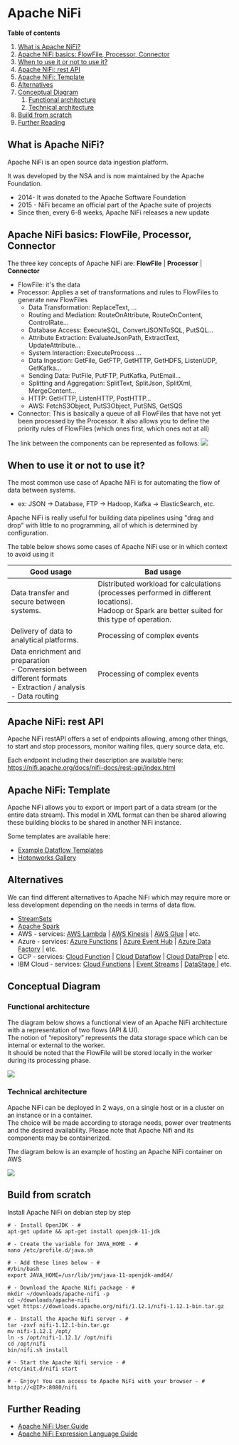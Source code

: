 # Apache NiFi

**Table of contents**
1. [What is Apache NiFi?](#what-is-apache-nifi)
2. [Apache NiFi basics: FlowFile, Processor, Connector](#apache-nifi-basics-flowfile-processor-connector)
3. [When to use it or not to use it?](#when-to-use-it-or-not-to-use-it)
4. [Apache NiFi: rest API](#apache-nifi-rest-api)
5. [Apache NiFi: Template](#apache-nifi-template)
6. [Alternatives](#alternatives)
7. [Conceptual Diagram](#conceptual-diagram)
    1. [Functional architecture](#functional-architecture)
    2. [Technical architecture](#technical-architecture)
8. [Build from scratch](#build-from-scratch)
9. [Further Reading](#further-reading)

## What is Apache NiFi?
Apache NiFi is an open source data ingestion platform.

It was developed by the NSA and is now maintained by the Apache Foundation.
* 2014- It was donated to the Apache Software Foundation
* 2015 - NiFi became an official part of the Apache suite of projects
* Since then, every 6-8 weeks, Apache NiFi releases a new update

## Apache NiFi basics: FlowFile, Processor, Connector
The three key concepts of Apache NiFi are: **FlowFile** | **Processor** | **Connector**

* FlowFile: it's the data
* Processor: Applies a set of transformations and rules to FlowFiles to generate new FlowFiles
    * Data Transformation: ReplaceText, …
    * Routing and Mediation: RouteOnAttribute, RouteOnContent, ControlRate…
    * Database Access: ExecuteSQL, ConvertJSONToSQL, PutSQL...
    * Attribute Extraction: EvaluateJsonPath, ExtractText, UpdateAttribute…
    * System Interaction: ExecuteProcess …
    * Data Ingestion: GetFile, GetFTP, GetHTTP, GetHDFS, ListenUDP, GetKafka…
    * Sending Data: PutFile, PutFTP, PutKafka, PutEmail…
    * Splitting and Aggregation: SplitText, SplitJson, SplitXml, MergeContent…
    * HTTP: GetHTTP, ListenHTTP, PostHTTP…
    * AWS: FetchS3Object, PutS3Object, PutSNS, GetSQS
* Connector: This is basically a queue of all FlowFiles that have not yet been processed by the Processor. It also allows you to define the priority rules of FlowFiles (which ones first, which ones not at all)

The link between the components can be represented as follows:
<img src="/techno/data/apache-nifi/apache-nifi-link-between-components.png" />

## When to use it or not to use it?
The most common use case of Apache NiFi is for automating the flow of data between systems.
* ex: JSON → Database, FTP → Hadoop, Kafka → ElasticSearch, etc.

Apache NiFi is really useful for building data pipelines using "drag and drop" with little to no programming, all of which is determined by configuration.

The table below shows some cases of Apache NiFi use or in which context to avoid using it

| Good usage | Bad usage |
| ------ | ------ |
| Data transfer and secure between systems. | Distributed workload for calculations (processes performed in different locations). <br /> Hadoop or Spark are better suited for this type of operation. |
| Delivery of data to analytical platforms. | Processing of complex events |
| Data enrichment and preparation <br /> - Conversion between different formats <br /> - Extraction / analysis <br /> - Data routing     |  Processing of complex events |

## Apache NiFi: rest API
Apache NiFi restAPI offers a set of endpoints allowing, among other things, to start and stop processors, monitor waiting files, query source data, etc.

Each endpoint including their description are available here: https://nifi.apache.org/docs/nifi-docs/rest-api/index.html

## Apache NiFi: Template
Apache NiFi allows you to export or import part of a data stream (or the entire data stream).
This model in XML format can then be shared allowing these building blocks to be shared in another NiFi instance.

Some templates are available here:
* [Example Dataflow Templates](https://cwiki.apache.org/confluence/display/NIFI/Example+Dataflow+Templates)
* [Hotonworks Gallery](https://github.com/hortonworks-gallery/nifi-templates/tree/master/templates)

## Alternatives

We can find different alternatives to Apache NiFi which may require more or less development depending on the needs in terms of data flow.
* [StreamSets](https://github.com/streamsets)
* [Apache Spark](https://spark.apache.org/)
* AWS - services: [AWS Lambda](https://aws.amazon.com/lambda/) | [AWS Kinesis](https://aws.amazon.com/kinesis/streams/) | [AWS Glue](https://aws.amazon.com/glue/) | etc.
* Azure - services: [Azure Functions](https://azure.microsoft.com/en-in/services/functions/) | [Azure Event Hub](https://azure.microsoft.com/en-us/services/event-hubs/) | [Azure Data Factory](https://azure.microsoft.com/en-in/services/data-factory/) | etc.
* GCP - services: [Cloud Function](https://cloud.google.com/functions/) | [Cloud Dataflow](https://cloud.google.com/dataflow/) | [Cloud DataPrep](https://cloud.google.com/dataprep/) | etc.
* IBM Cloud - services: [Cloud Functions](https://www.ibm.com/cloud/functions) | [Event Streams](https://cloud.ibm.com/catalog/services/event-streams) | [DataStage ](https://www.ibm.com/products/infosphere-datastage)| etc.


## Conceptual Diagram
### Functional architecture
The diagram below shows a functional view of an Apache NiFi architecture with a representation of two flows (API & UI). <br />
The notion of “repository” represents the data storage space which can be internal or external to the worker. <br />
It should be noted that the FlowFile will be stored locally in the worker during its processing phase. <br />

<img src="/techno/data/apache-nifi/apache-nifi-functional-architecture.png" />

### Technical architecture
Apache NiFi can be deployed in 2 ways, on a single host or in a cluster on an instance or in a container. <br />
The choice will be made according to storage needs, power over treatments and the desired availability. Please note that Apache Nifi and its components may be containerized. <br />

The diagram below is an example of hosting an Apache NiFi container on AWS <br />

<img src="/techno/data/apache-nifi/apache-nifi-technical-architecture.png" />

## Build from scratch
Install Apache NiFi on debian step by step

```
# - Install OpenJDK - #
apt-get update && apt-get install openjdk-11-jdk
 
# - Create the variable for JAVA_HOME - #
nano /etc/profile.d/java.sh
 
# - Add these lines below - #
#/bin/bash
export JAVA_HOME=/usr/lib/jvm/java-11-openjdk-amd64/
 
# - Download the Apache Nifi package - #
mkdir ~/downloads/apache-nifi -p
cd ~/downloads/apache-nifi
wget https://downloads.apache.org/nifi/1.12.1/nifi-1.12.1-bin.tar.gz
 
# - Install the Apache Nifi server - #
tar -zxvf nifi-1.12.1-bin.tar.gz
mv nifi-1.12.1 /opt/
ln -s /opt/nifi-1.12.1/ /opt/nifi
cd /opt/nifi
bin/nifi.sh install
 
# - Start the Apache Nifi service - #
/etc/init.d/nifi start
 
# - Enjoy! You can access to Apache NiFi with your browser - #
http://<@IP>:8080/nifi
```

## Further Reading
* [Apache NiFi User Guide](https://nifi.apache.org/docs/nifi-docs/html/user-guide.html)
* [Apache NiFi Expression Language Guide](https://nifi.apache.org/docs/nifi-docs/html/expression-language-guide.html)
